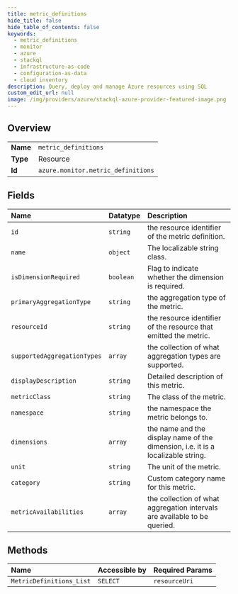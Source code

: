 ```yaml
---
title: metric_definitions
hide_title: false
hide_table_of_contents: false
keywords:
  - metric_definitions
  - monitor
  - azure    
  - stackql
  - infrastructure-as-code
  - configuration-as-data
  - cloud inventory
description: Query, deploy and manage Azure resources using SQL
custom_edit_url: null
image: /img/providers/azure/stackql-azure-provider-featured-image.png
---
```

  
    

## Overview
<table><tbody>
<tr><td><b>Name</b></td><td><code>metric_definitions</code></td></tr>
<tr><td><b>Type</b></td><td>Resource</td></tr>
<tr><td><b>Id</b></td><td><code>azure.monitor.metric_definitions</code></td></tr>
</tbody></table>

## Fields
| Name | Datatype | Description |
|:-----|:---------|:------------|
| `id` | `string` | the resource identifier of the metric definition. |
| `name` | `object` | The localizable string class. |
| `isDimensionRequired` | `boolean` | Flag to indicate whether the dimension is required. |
| `primaryAggregationType` | `string` | the aggregation type of the metric. |
| `resourceId` | `string` | the resource identifier of the resource that emitted the metric. |
| `supportedAggregationTypes` | `array` | the collection of what aggregation types are supported. |
| `displayDescription` | `string` | Detailed description of this metric. |
| `metricClass` | `string` | The class of the metric. |
| `namespace` | `string` | the namespace the metric belongs to. |
| `dimensions` | `array` | the name and the display name of the dimension, i.e. it is a localizable string. |
| `unit` | `string` | The unit of the metric. |
| `category` | `string` | Custom category name for this metric. |
| `metricAvailabilities` | `array` | the collection of what aggregation intervals are available to be queried. |
## Methods
| Name | Accessible by | Required Params |
|:-----|:--------------|:----------------|
| `MetricDefinitions_List` | `SELECT` | `resourceUri` |
